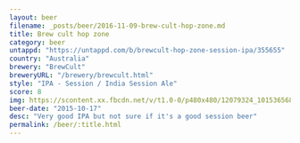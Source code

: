 ```yaml
---
layout: beer
filename: _posts/beer/2016-11-09-brew-cult-hop-zone.md
title: Brew cult hop zone
category: beer
untappd: "https://untappd.com/b/brewcult-hop-zone-session-ipa/355655"
country: "Australia"
brewery: "BrewCult"
breweryURL: "/brewery/brewcult.html"
style: "IPA - Session / India Session Ale"
score: 8
img: https://scontent.xx.fbcdn.net/v/t1.0-0/p480x480/12079324_10153656867078745_2445263991582775788_n.jpg?_nc_cat=102&_nc_ht=scontent.xx&oh=0c0db5635e860f3a7631d7a29c4898e5&oe=5DC23884
beer-date: "2015-10-17"
desc: "Very good IPA but not sure if it's a good session beer"
permalink: /beer/:title.html
---
```

